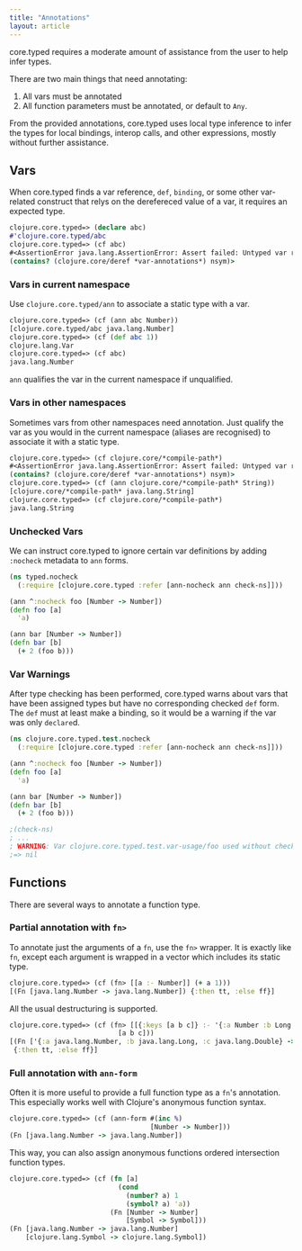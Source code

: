 ```yaml
---
title: "Annotations"
layout: article
---
```


core.typed requires a moderate amount of assistance from the user to help infer types.

There are two main things that need annotating:

1. All vars must be annotated
2. All function parameters must be annotated, or default to `Any`.

From the provided annotations, core.typed uses local type inference to infer
the types for local bindings, interop calls, and other expressions, mostly
without further assistance.

## Vars

When core.typed finds a var reference, `def`, `binding`, or some other var-related construct
that relys on the derefereced value of a var, it requires an expected type.

```clojure
clojure.core.typed=> (declare abc)
#'clojure.core.typed/abc
clojure.core.typed=> (cf abc)
#<AssertionError java.lang.AssertionError: Assert failed: Untyped var reference: clojure.core.typed/abc
(contains? (clojure.core/deref *var-annotations*) nsym)>
```

### Vars in current namespace

Use `clojure.core.typed/ann` to associate a static type with a var.

```clojure
clojure.core.typed=> (cf (ann abc Number))
[clojure.core.typed/abc java.lang.Number]
clojure.core.typed=> (cf (def abc 1))
clojure.lang.Var
clojure.core.typed=> (cf abc)
java.lang.Number
```

`ann` qualifies the var in the current namespace if unqualified.
 
### Vars in other namespaces

Sometimes vars from other namespaces need annotation. Just qualify the var as you
would in the current namespace (aliases are recognised) to associate it with a static type.

```clojure
clojure.core.typed=> (cf clojure.core/*compile-path*)
#<AssertionError java.lang.AssertionError: Assert failed: Untyped var reference: clojure.core/*compile-path*
(contains? (clojure.core/deref *var-annotations*) nsym)>
clojure.core.typed=> (cf (ann clojure.core/*compile-path* String))
[clojure.core/*compile-path* java.lang.String]
clojure.core.typed=> (cf clojure.core/*compile-path*)
java.lang.String
```

### Unchecked Vars

We can instruct core.typed to ignore certain var definitions by adding `:nocheck` metadata
to `ann` forms.

```clojure
(ns typed.nocheck
  (:require [clojure.core.typed :refer [ann-nocheck ann check-ns]]))

(ann ^:nocheck foo [Number -> Number])
(defn foo [a]
  'a)

(ann bar [Number -> Number])
(defn bar [b]
  (+ 2 (foo b)))
```

### Var Warnings

After type checking has been performed, core.typed warns about vars that have been assigned types
but have no corresponding checked `def` form. The `def` must at least make a binding,
so it would be a warning if the var was only `declare`d.

```clojure
(ns clojure.core.typed.test.nocheck
  (:require [clojure.core.typed :refer [ann-nocheck ann check-ns]]))

(ann ^:nocheck foo [Number -> Number])
(defn foo [a]
  'a)

(ann bar [Number -> Number])
(defn bar [b]
  (+ 2 (foo b)))

;(check-ns)
; ...
; WARNING: Var clojure.core.typed.test.var-usage/foo used without checking definition
;=> nil
```

## Functions

There are several ways to annotate a function type.

### Partial annotation with `fn>`

To annotate just the arguments of a `fn`, use the `fn>` wrapper. It is exactly like `fn`,
except each argument is wrapped in a vector which includes its static type.

```clojure
clojure.core.typed=> (cf (fn> [[a :- Number]] (+ a 1)))
[(Fn [java.lang.Number -> java.lang.Number]) {:then tt, :else ff}]
```

All the usual destructuring is supported.

```clojure
clojure.core.typed=> (cf (fn> [[{:keys [a b c]} :- '{:a Number :b Long :c Double}]]
                           [a b c]))
[(Fn ['{:a java.lang.Number, :b java.lang.Long, :c java.lang.Double} -> '[java.lang.Number java.lang.Long java.lang.Double]]) 
 {:then tt, :else ff}]
```

### Full annotation with `ann-form`

Often it is more useful to provide a full function type as a `fn`'s annotation. This
especially works well with Clojure's anonymous function syntax.

```clojure
clojure.core.typed=> (cf (ann-form #(inc %)
                                   [Number -> Number]))
(Fn [java.lang.Number -> java.lang.Number])
```

This way, you can also assign anonymous functions ordered intersection function types.

```clojure
clojure.core.typed=> (cf (fn [a]
                           (cond
                             (number? a) 1
                             (symbol? a) 'a))
                         (Fn [Number -> Number]
                             [Symbol -> Symbol]))
(Fn [java.lang.Number -> java.lang.Number] 
    [clojure.lang.Symbol -> clojure.lang.Symbol])
```
